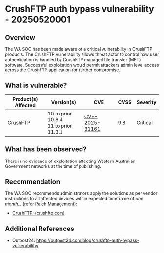 # CrushFTP auth bypass vulnerability - 20250520001

## Overview

The WA SOC has been made aware of a critical vulnerability in CrushFTP products.
The CrushFTP vulnerability allows threat actor to control how user authentication is handled by CrushFTP managed file transfer (MFT) software. Successful exploitation would permit attackers admin level access across the CrushFTP application for further compromise. 

## What is vulnerable?

| Product(s) Affected        | Version(s)                | CVE                                                                | CVSS | Severity |
| -------------------------- | ------------------------- | ------------------------------------------------------------------ | ---- | -------- |
| CrushFTP | 10 to prior 10.8.4 <br>  11 to prior 11.3.1  | [CVE-2025-31161](https://nvd.nist.gov/vuln/detail/CVE-2025-31161)| 9.8  | Critical |

## What has been observed?

There is no evidence of exploitation affecting Western Australian Government networks at the time of publishing.

## Recommendation

The WA SOC recommends administrators apply the solutions as per vendor instructions to all affected devices within expected timeframe of *one month...* (refer [Patch Management](../guidelines/patch-management.md)):

- [CrushFTP: (crushftp.com)](https://crushftp.com/crush11wiki/Wiki.jsp?page=Update#section-Update-VulnerabilityInfo)

## Additional References

- Outpost24: <https://outpost24.com/blog/crushftp-auth-bypass-vulnerability/>
